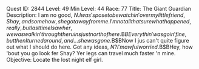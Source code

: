 Quest ID: 2844
Level: 49
Min Level: 44
Race: 77
Title: The Giant Guardian
Description: I am no good, $N. I was 'spose to be watchin' over my little friend, Shay, and somehow, she got away from me. I'm not all that sure what happened, really, but last time I saw her, we was walkin' through the ruins just north of here.$B$BEverythin' was goin' fine, but then I turned around, and... she was gone.$B$BNow I jus can't quite figure out what I should do here. Got any ideas, $N? I'm awful worried.$B$BHey, how 'bout you go look fer Shay? Yer legs can travel much faster 'n mine.
Objective: Locate the lost night elf girl.
